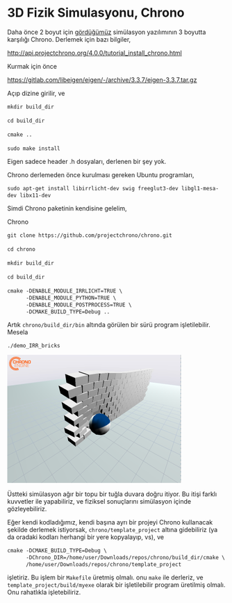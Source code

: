 # 3D Fizik Simulasyonu, Chrono

Daha önce 2 boyut için [gördüğümüz](kati-govde-fizik-simulasyon-rigid-body-physics-pymunk.md)
simülasyon yazılımının 3 boyutta karşılığı Chrono. Derlemek için bazı bilgiler,

http://api.projectchrono.org/4.0.0/tutorial_install_chrono.html

Kurmak için önce

https://gitlab.com/libeigen/eigen/-/archive/3.3.7/eigen-3.3.7.tar.gz

Açıp dizine girilir, ve

```
mkdir build_dir

cd build_dir

cmake ..

sudo make install
```

Eigen sadece header .h dosyaları, derlenen bir şey yok.

Chrono derlemeden önce kurulması gereken Ubuntu programları,

```
sudo apt-get install libirrlicht-dev swig freeglut3-dev libgl1-mesa-dev libx11-dev
```

Simdi Chrono paketinin kendisine gelelim,

Chrono

```
git clone https://github.com/projectchrono/chrono.git

cd chrono

mkdir build_dir

cd build_dir

cmake -DENABLE_MODULE_IRRLICHT=TRUE \
      -DENABLE_MODULE_PYTHON=TRUE \
      -DENABLE_MODULE_POSTPROCESS=TRUE \
      -DCMAKE_BUILD_TYPE=Debug ..
```

Artık `chrono/build_dir/bin` altında görülen bir sürü program
işletilebilir. Mesela

```
./demo_IRR_bricks
```

![](chrono.png)

Üstteki simülasyon ağır bir topu bir tuğla duvara doğru itiyor. Bu
itişi farklı kuvvetler ile yapabiliriz, ve fiziksel sonuçlarını
simülasyon içinde gözleyebiliriz.

Eğer kendi kodladığımız, kendi başına ayrı bir projeyi Chrono
kullanacak şekilde derlemek istiyorsak, `chrono/template_project`
altına gidebiliriz (ya da oradaki kodları herhangi bir yere
kopyalayıp, vs), ve

```
cmake -DCMAKE_BUILD_TYPE=Debug \
      -DChrono_DIR=/home/user/Downloads/repos/chrono/build_dir/cmake \
      /home/user/Downloads/repos/chrono/template_project
```

işletiriz. Bu işlem bir `Makefile` üretmiş olmalı. onu `make` ile
derleriz, ve `template_project/build/myexe` olarak bir işletilebilir
program üretilmiş olmalı. Onu rahatlıkla işletebiliriz. 







